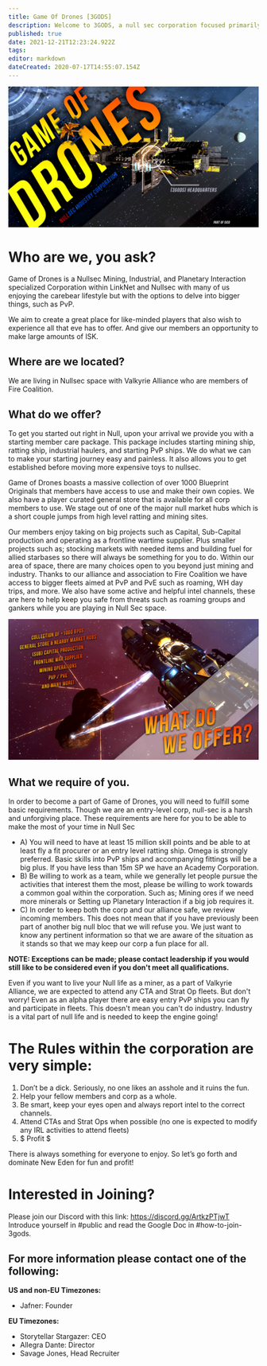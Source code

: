 ```yaml
---
title: Game Of Drones [3GODS]
description: Welcome to 3GODS, a null sec corporation focused primarily on Industry and PvE.
published: true
date: 2021-12-21T12:23:24.922Z
tags: 
editor: markdown
dateCreated: 2020-07-17T14:55:07.154Z
---
```


![3gods_header_color_new.jpg](/3gods_header_color_new.jpg)
# Who are we, you ask?

Game of Drones is a Nullsec Mining, Industrial, and Planetary Interaction specialized Corporation within LinkNet and Nullsec with many of us enjoying the carebear lifestyle but with the options to delve into bigger things, such as PvP.

We aim to create a great place for like-minded players that also wish to experience all that eve has to offer. And give our members an opportunity to make large amounts of ISK.

## Where are we located?

We are living in Nullsec space with Valkyrie Alliance who are members of Fire Coalition.

## What do we offer?

To get you started out right in Null, upon your arrival we provide you with a starting member care package. This package includes starting mining ship, ratting ship, industrial haulers, and starting PvP ships. We do what we can to make your starting journey easy and painless. It also allows you to get established before moving more expensive toys to nullsec.

Game of Drones boasts a massive collection of over 1000 Blueprint Originals that members have access to use and make their own copies. We also have a player curated general store that is available for all corp members to use. We stage out of one of the major null market hubs which is a short couple jumps from high level ratting and mining sites.

Our members enjoy taking on big projects such as Capital, Sub-Capital production and operating as a frontline wartime supplier. Plus smaller projects such as; stocking markets with needed items and building fuel for allied starbases so there will always be something for you to do. Within our area of space, there are many choices open to you beyond just mining and industry. Thanks to our alliance and association to Fire Coalition we have access to bigger fleets aimed at PvP and PvE such as roaming, WH day trips, and more. We also have some active and helpful intel channels, these are here to help keep you safe from threats such as roaming groups and gankers while you are playing in Null Sec space.

![3gods_middlepage.jpg](/3gods_middlepage.jpg)

## What we require of you.

In order to become a part of Game of Drones, you will need to fulfill some basic requirements. Though we are an entry-level corp, null-sec is a harsh and unforgiving place. These requirements are here for you to be able to make the most of your time in Null Sec

- A) You will need to have at least 15 million skill points and be able to at least fly a fit procurer or an entry level ratting ship. Omega is strongly preferred. Basic skills into PvP ships and accompanying fittings will be a big plus. If you have less than 15m  SP we have an Academy Corporation.
- B) Be willing to work as a team, while we generally let people pursue the activities that interest them the most, please be willing to work towards a common goal within the corporation. Such as; Mining ores if we need more minerals or Setting up Planetary Interaction if a big job requires it. 
- C) In order to keep both the corp and our alliance safe, we review incoming members. This does not mean that if you have previously been part of another big null bloc that we will refuse you. We just want to know any pertinent information so that we are aware of the situation as it stands so that we may keep our corp a fun place for all.

**NOTE: Exceptions can be made; please contact leadership if you would still like to be considered even if you don't meet all qualifications.**

Even if you want to live your Null life as a miner, as a part of Valkyrie Alliance, we are expected to attend any CTA and Strat Op fleets. But don't worry! Even as an alpha player there are easy entry PvP ships you can fly and participate in fleets. This doesn't mean you can't do industry. Industry is a vital part of null life and is needed to keep the engine going!

# The Rules within the corporation are very simple:
1. Don’t be a dick. Seriously, no one likes an asshole and it ruins the fun.
1. Help your fellow members and corp as a whole.
1. Be smart, keep your eyes open and always report intel to the correct channels.
1. Attend CTAs and Strat Ops when possible (no one is expected to modify any IRL activities to attend fleets)
1. $ Profit $

There is always something for everyone to enjoy. So let’s go forth and dominate New Eden for fun and profit!

# Interested in Joining?

Please join our Discord with this link: https://discord.gg/ArtkzPTjwT 
Introduce yourself in #public and read the Google Doc in #how-to-join-3gods.

## For more information please contact one of the following:
**US and non-EU Timezones:**
- Jafner: Founder

**EU Timezones:**
- Storytellar Stargazer: CEO
- Allegra Dante: Director
- Savage Jones, Head Recruiter

